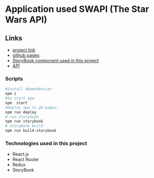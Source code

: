 # Application used SWAPI (The Star Wars API)
## Links
- [project link](https://github.com/StanislavPaladin/react-redux-StarWars)
- [github pages](https://stanislavpaladin.github.io/react-redux-StarWars/)
- [StoryBook component used in this project](https://stanislavpaladin.github.io/react-redux-StarWars/storybook/)
- [API](https://swapi.dev )

### Scripts
```bash
#install dependencies
npm i
#to start app:
npm  start
#deploy app to gh-pages:
npm run deploy
# run storybook
npm run storybook
# storybook build
npm run build-storybook
```

### Technologies used in this project
- React.js
- React Router
- Redux
- StoryBook
